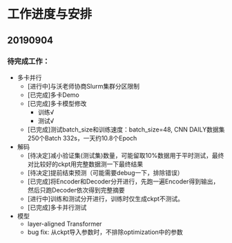 # 工作进度与安排

## 20190904

### 待完成工作：

- 多卡并行
    - [进行中]与沃老师协商Slurm集群分区限制
    - [已完成]多卡Demo
    - [已完成]多卡模型修改
        - 训练√
        - 测试√
    - [已完成]测试batch_size和训练速度：batch_size=48, CNN DAILY数据集250个Batch 332s，一天约10.8个Epoch
- 解码
    - [待决定]减小验证集(测试集)数量，可能留取10%数据用于平时测试，最终对比较好的ckpt用完整数据测一下最终结果
    - [待决定]提前结束预测（可能需要debug一下，排除错误）
    - [已完成]将Encoder和Decoder分开进行，先跑一遍Encoder得到输出，然后只跑Decoder依次得到完整摘要
    - [进行中]训练和测试分开进行，训练时仅生成ckpt不测试。
    - [已完成]多卡并行测试
- 模型
    - layer-aligned Transformer
    - bug fix: 从ckpt导入参数时，不排除optimization中的参数
